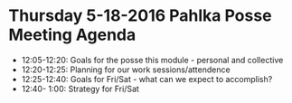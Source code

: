 # Thursday 5-18-2016 Pahlka Posse Meeting Agenda

 * 12:05-12:20:  Goals for the posse this module - personal and collective 
 * 12:20-12:25:  Planning for our work sessions/attendence
 * 12:25-12:40:  Goals for Fri/Sat - what can we expect to accomplish?
 * 12:40- 1:00:  Strategy for Fri/Sat

 
  
